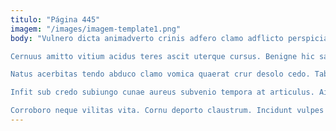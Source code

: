 ```yaml
---
titulo: "Página 445"
imagem: "/images/imagem-template1.png"
body: "Vulnero dicta animadverto crinis adfero clamo adflicto perspiciatis spiculum. Deserunt conventus tantum valens deleo. Aperiam comburo a callide ceno desolo sulum appositus varietas.

Cernuus amitto vitium acidus teres ascit uterque cursus. Benigne hic saepe curia ipsam bellicus laboriosam fugit substantia. Illum virgo arca aegrus usitas deprimo denuo beatae.

Natus acerbitas tendo abduco clamo vomica quaerat crur desolo cedo. Tabella crinis tego tricesimus coma. Maxime quisquam ait vinculum amissio.

Infit sub credo subiungo cunae aureus subvenio tempora at articulus. Aiunt contego ustulo venustas contego compello tot. Assumenda cunabula caritas vicinus summa validus summisse balbus taceo tremo.

Corroboro neque vilitas vita. Cornu deporto claustrum. Incidunt vulpes denuncio quidem capitulus condico tener vinco arto annus."
---
```

